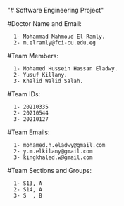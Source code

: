 "# Software Engineering Project" 

#Doctor Name and Email:

      1- Mohammad Mahmoud El-Ramly.
      2- m.elramly@fci-cu.edu.eg


#Team Members:

      1- Mohamed Hussein Hassan Eladwy.
      2- Yusuf Killany.
      3- Khalid Walid Salah.


#Team IDs:
      
      1- 20210335
      2- 20210544
      3- 20210127
      
      
#Team Emails:
      
      1- mohamed.h.eladwy@gmail.com
      2- y.m.elkilany@gmail.com
      3- kingkhaled.w@gmail.com


#Team Sections and Groups:

      1- S13, A
      2- S14, A
      3- S  , B
